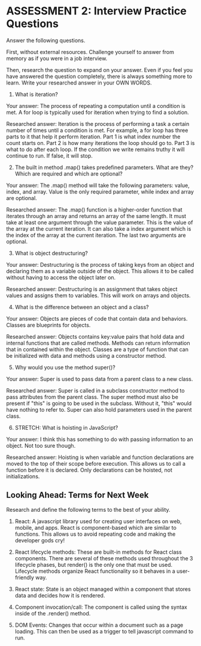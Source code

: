 # ASSESSMENT 2: Interview Practice Questions

Answer the following questions.

First, without external resources. Challenge yourself to answer from memory as if you were in a job interview.

Then, research the question to expand on your answer. Even if you feel you have answered the question completely, there is always something more to learn. Write your researched answer in your OWN WORDS.

1. What is iteration?

  Your answer: The process of repeating a computation until a condition is met. A for loop is typically used for iteration when trying to find a solution.

  Researched answer: Iteration is the process of performing a task a certain number of times until a condition is met. For example, a for loop has three parts to it that help it perform iteration. Part 1 is what index number the count starts on. Part 2 is how many iterations the loop should go to. Part 3 is what to do after each loop. If the condition we write remains truthy it will continue to run. If false, it will stop. 



2. The built in method .map() takes predefined parameters. What are they? Which are required and which are optional?

  Your answer: The .map() method will take the following parameters: value, index, and array. Value is the only required parameter, while index and array are optional.

  Researched answer: The .map() function is a higher-order function that iterates through an array and returns an array of the same length. It must take at least one argument through the value parameter. This is the value of the array at the current iteration. It can also take a index argument which is the index of the array at the current iteration. The last two arguments are optional. 



3. What is object destructuring?

  Your answer: Destructuring is the process of taking keys from an object and declaring them as a variable outside of the object. This allows it to be called without having to access the object later on.

  Researched answer: Destructuring is an assignment that takes object values and assigns them to variables. This will work on arrays and objects. 



4. What is the difference between an object and a class?

  Your answer: Objects are pieces of code that contain data and behaviors. Classes are blueprints for objects.

  Researched answer: Objects contains key:value pairs that hold data and internal functions that are called methods. Methods can return information that in contained within the object. Classes are a type of function that can be initialized with data and methods using a constructor method. 



5. Why would you use the method super()?

  Your answer: Super is used to pass data from a parent class to a new class.

  Researched answer: Super is called in a subclass constructor method to pass attributes from the parent class. The super method must also be present if "this" is going to be used in the subclass. Without it, "this" would have nothing to refer to. Super can also hold parameters used in the parent class.



6. STRETCH: What is hoisting in JavaScript?

  Your answer: I think this has something to do with passing information to an object. Not too sure though.

  Researched answer: Hoisting is when variable and function declarations are moved to the top of their scope before execution. This allows us to call a function before it is declared. Only declarations can be hoisted, not initializations. 



## Looking Ahead: Terms for Next Week

Research and define the following terms to the best of your ability.

1. React: A javascript library used for creating user interfaces on web, mobile, and apps. React is component-based which are similar to functions. This allows us to avoid repeating code and making the developer gods cry!

2. React lifecycle methods: These are built-in methods for React class components. There are several of these methods used throughout the 3 lifecycle phases, but render() is the only one that must be used. Lifecycle methods organize React functionality so it behaves in a user-friendly way. 

3. React state: State is an object managed within a component that stores data and decides how it is rendered. 

4. Component invocation/call: The component is called using the syntax <ClassName /> inside of the .render() method.

5. DOM Events: Changes that occur within a document such as a page loading. This can then be used as a trigger to tell javascript command to run.
